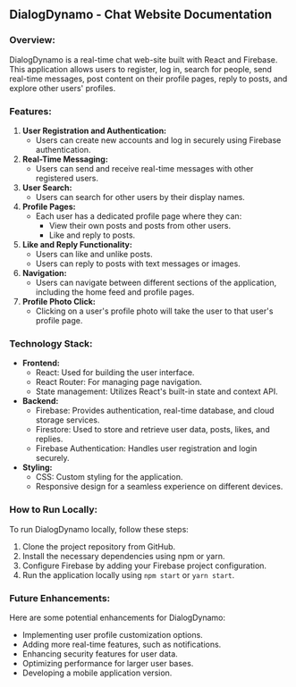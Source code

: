 ## DialogDynamo - Chat Website Documentation

### Overview:

DialogDynamo is a real-time chat web-site built with React and Firebase. This application allows users to register, log in, search for people, send real-time messages, post content on their profile pages, reply to posts, and explore other users' profiles.

### Features:

1.  **User Registration and Authentication:**
    -   Users can create new accounts and log in securely using Firebase authentication.
2.  **Real-Time Messaging:**
    -   Users can send and receive real-time messages with other registered users.
3.  **User Search:**
    -   Users can search for other users by their display names.
4.  **Profile Pages:**
    -   Each user has a dedicated profile page where they can:
        -   View their own posts and posts from other users.
        -   Like and reply to posts.
5.  **Like and Reply Functionality:**
    -   Users can like and unlike posts.
    -   Users can reply to posts with text messages or images.
6.  **Navigation:**
    -   Users can navigate between different sections of the application, including the home feed and profile pages.
7.  **Profile Photo Click:**
    -   Clicking on a user's profile photo will take the user to that user's profile page.

### Technology Stack:

-   **Frontend:**
    -   React: Used for building the user interface.
    -   React Router: For managing page navigation.
    -   State management: Utilizes React's built-in state and context API.
-   **Backend:**
    -   Firebase: Provides authentication, real-time database, and cloud storage services.
    -   Firestore: Used to store and retrieve user data, posts, likes, and replies.
    -   Firebase Authentication: Handles user registration and login securely.
-   **Styling:**
    -   CSS: Custom styling for the application.
    -   Responsive design for a seamless experience on different devices.

### How to Run Locally:

To run DialogDynamo locally, follow these steps:

1.  Clone the project repository from GitHub.
2.  Install the necessary dependencies using npm or yarn.
3.  Configure Firebase by adding your Firebase project configuration.
4.  Run the application locally using `npm start` or `yarn start`.

### Future Enhancements:

Here are some potential enhancements for DialogDynamo:

-   Implementing user profile customization options.
-   Adding more real-time features, such as notifications.
-   Enhancing security features for user data.
-   Optimizing performance for larger user bases.
-   Developing a mobile application version.

